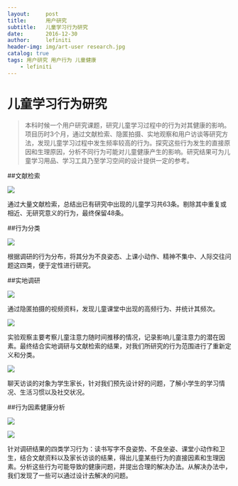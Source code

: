 ```yaml
---
layout:     post
title:      用户研究
subtitle:   儿童学习行为研究
date:       2016-12-30
author:     lefiniti
header-img: img/art-user research.jpg
catalog: true
tags: 用户研究 用户行为 儿童健康
    - lefiniti
---
```


# 儿童学习行为研究

> 本科时候一个用户研究课题，研究儿童学习过程中的行为对其健康的影响。项目历时3个月，通过文献检索、隐匿拍摄、实地观察和用户访谈等研究方法，发现儿童学习过程中发生频率较高的行为。探究这些行为发生的直接原因和生理原因，分析不同行为可能对儿童健康产生的影响。研究结果可为儿童学习用品、学习工具乃至学习空间的设计提供一定的参考。



##文献检索



![](https://ws4.sinaimg.cn/large/0069RVTdgy1ftvol03at0j31kw0hvkjl.jpg)



​        通过大量文献检索，总结出已有研究中出现的儿童学习共63条。剔除其中重复或相近、无研究意义的行为，最终保留48条。



##行为分类



![](https://ws3.sinaimg.cn/large/0069RVTdgy1ftvoky8gkkj31kw0hvhdt.jpg)



​        根据调研的行为分布，将其分为不良姿态、上课小动作、精神不集中、人际交往问题这四类，便于定性进行研究。



##实地调研



![](https://ws3.sinaimg.cn/large/0069RVTdgy1ftvokwgqi4j31kw0hvkjl.jpg)



​       通过隐匿拍摄的视频资料，发现儿童课堂中出现的高频行为、并统计其频次。



![](https://ws1.sinaimg.cn/large/0069RVTdgy1ftvokura1pj31kw0hv7wh.jpg)



​        实验观察主要考察儿童注意力随时间推移的情况，记录影响儿童注意力的潜在因素。最终结合实地调研与文献检索的结果，对我们所研究的行为范围进行了重新定义和分类。



![](https://ws1.sinaimg.cn/large/0069RVTdgy1ftvoktkvuyj31kw0hvhc3.jpg)



​        聊天访谈的对象为学生家长，针对我们预先设计好的问题，了解小学生的学习情况、生活习惯以及社交状况。



##行为因素健康分析



![](https://ws1.sinaimg.cn/large/0069RVTdgy1ftvoks8p88j31kw0hve81.jpg)

![](https://ws3.sinaimg.cn/large/0069RVTdgy1ftvokqmws6j31kw0hvhcm.jpg)



​        针对调研结果的四类学习行为：读书写字不良姿势、不良坐姿、课堂小动作和卫生，结合文献资料以及家长访谈的结果，得出儿童某些行为的直接因素和生理因素。分析这些行为可能导致的健康问题，并提出合理的解决办法。从解决办法中，我们发现了一些可以通过设计去解决的问题。